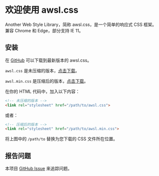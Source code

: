# 欢迎使用 awsl.css
Another Web Style Library，简称 awsl.css，是一个简单的响应式 CSS 框架。兼容 Chrome 和 Edge，部分支持 IE 11。

## 安装
在 [GitHub](https://github.com/baobao1270/awsl.css) 可以下载到最新版本的 awsl.css。

`awsl.css` 是未压缩的版本，[点击下载](https://github.com/baobao1270/awsl.css/raw/master/awsl.css)。

`awsl.min.css` 是压缩后的版本，[点击下载](https://github.com/baobao1270/awsl.css/raw/master/awsl.min.css)。

在你的 HTML 代码中，加入以下内容：
```html
<!-- 未压缩的版本 -->
<link rel="stylesheet" href="/path/to/awsl.css">
```
或者：
```html
<!-- 压缩后的版本 -->
<link rel="stylesheet" href="/path/to/awsl.min.css">
```
将上图中的 `/path/to` 替换为您下载的 CSS 文件所在位置。

## 报告问题
本项目 [GitHub Issue](https://github.com/baobao1270/awsl.css/issues) 来追踪问题。
